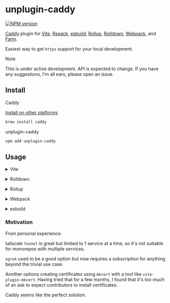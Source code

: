 # unplugin-caddy

[![NPM version](https://img.shields.io/npm/v/unplugin-caddy?color=a1b858&label=)](https://npm.im/unplugin-caddy)

[Caddy](https://caddyserver.com) plugin for [Vite](https://vite.dev),
[Rspack](https://rspack.rs), [esbuild](https://esbuild.github.io),
[Rollup](https://rollupjs.org), [Rolldown](https://rolldown.rs),
[Webpack](https://webpack.js.org), and [Farm](https://farmfe.org).

Easiest way to get `https` support for your local development.

> [!NOTE]
> This is under active development. API is expected to change.
> If you have any suggestions, I'm all ears, please open an issue.

## Install

Caddy

[Install on other platforms](https://caddyserver.com/docs/install)

```bash
brew install caddy
```

unplugin-caddy

```bash
npm add unplugin-caddy
```

## Usage

<details>
<summary>Vite</summary><br>

```ts
// vite.config.ts
import Caddy from 'unplugin-caddy/vite'

export default defineConfig({
  plugins: [
    Caddy({
      https: true,
      host: 'localhost',
      domains: ['play.localhost'],
    }),
  ],
})
```

Example: [`./example/vite.config.ts`](./example/vite.config.ts)

<br></details>

<details>
<summary>Rolldown</summary><br>

```ts
// rolldown.config.ts
import Caddy from 'unplugin-caddy/rolldown'

export default defineConfig({
  plugins: [
    Caddy({
      https: true,
      host: 'localhost',
      domains: ['play.localhost'],
    }),
  ],
})
```

<br></details>

<details>
<summary>Rollup</summary><br>

```ts
// rollup.config.js
import Caddy from 'unplugin-caddy/rollup'

export default {
  plugins: [
    Caddy({
      https: true,
      host: 'localhost',
      domains: ['play.localhost'],
    }),
  ],
}
```

<br></details>

<details>
<summary>Webpack</summary><br>

```ts
// webpack.config.js
module.exports = {
  /* ... */
  plugins: [
    require('unplugin-caddy/webpack')({
      https: true,
      host: 'localhost',
      domains: ['play.localhost'],
    })
  ]
}
```

<br></details>

<details>
<summary>esbuild</summary><br>

```ts
// esbuild.config.js
import { build } from 'esbuild'
import Caddy from 'unplugin-caddy/esbuild'

build({
  plugins: [Caddy({
    https: true,
    host: 'localhost',
    domains: ['play.localhost'],
  })]
})
```

<br></details>

### Motivation

From personal experience:

tailscale `funnel` is great but limited to 1 service at a time,
so it's not suitable for monorepos with multiple services.

`ngrok` used to be a good option but now requires a subscription for anything beyond the trivial use case.

Another options creating certificates using `mkcert` with a tool like `vite-plugin-mkcert`.
Having tried that for a few months, I found that it's too much of an ask to expect contributors to install certificates.

Caddy seems like the perfect solution.
